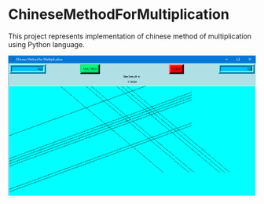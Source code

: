 # ChineseMethodForMultiplication
This project represents implementation of chinese method of multiplication using Python language.

![](ChineseMethodForMultiplication/images/image.png)
